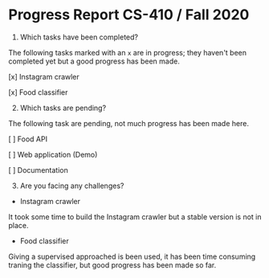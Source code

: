Progress Report CS-410 / Fall 2020
==

1. Which tasks have been completed?

The following tasks marked with an `x` are in progress; they haven't been completed yet but a good progress has been made.

[x] Instagram crawler

[x] Food classifier

2. Which tasks are pending? 

The following task are pending, not much progress has been made here.

[ ] Food API

[ ] Web application (Demo)

[ ] Documentation


3. Are you facing any challenges?


- Instagram crawler

It took some time to build the Instagram crawler but a stable version is not in place.

- Food classifier

Giving a supervised approached is been used, it has been time consuming traning the classifier, but good progress has been made so far.
